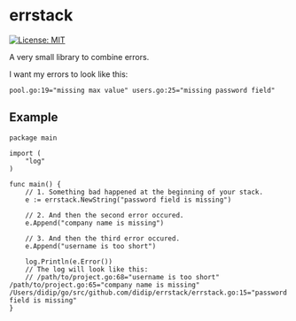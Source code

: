 # errstack

[![License: MIT](https://img.shields.io/badge/License-MIT-yellow.svg)](https://github.com/didip/errstack/blob/main/LICENSE)


A very small library to combine errors.

I want my errors to look like this:

```
pool.go:19="missing max value" users.go:25="missing password field"
```

## Example

```
package main

import (
    "log"
)

func main() {
    // 1. Something bad happened at the beginning of your stack.
    e := errstack.NewString("password field is missing")

    // 2. And then the second error occured.
    e.Append("company name is missing")

    // 3. And then the third error occured.
    e.Append("username is too short")

    log.Println(e.Error())
    // The log will look like this:
    // /path/to/project.go:68="username is too short" /path/to/project.go:65="company name is missing" /Users/didip/go/src/github.com/didip/errstack/errstack.go:15="password field is missing"
}
```